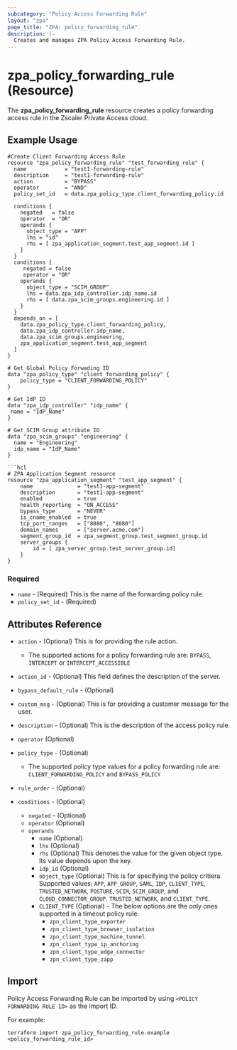 ```yaml
---
subcategory: "Policy Access Forwarding Rule"
layout: "zpa"
page_title: "ZPA: policy_forwarding_rule"
description: |-
  Creates and manages ZPA Policy Access Forwarding Rule.
---
```

# zpa_policy_forwarding_rule (Resource)

The **zpa_policy_forwarding_rule** resource creates a policy forwarding access rule in the Zscaler Private Access cloud.

## Example Usage

```hcl
#Create Client Forwarding Access Rule
resource "zpa_policy_forwarding_rule" "test_forwarding_rule" {
  name            = "test1-forwarding-rule"
  description     = "test1-forwarding-rule"
  action          = "BYPASS"
  operator        = "AND"
  policy_set_id   = data.zpa_policy_type.client_forwarding_policy.id

  conditions {
    negated   = false
    operator  = "OR"
    operands {
      object_type = "APP"
      lhs = "id"
      rhs = [ zpa_application_segment.test_app_segment.id ]
    }
  }
  conditions {
     negated = false
     operator = "OR"
    operands {
      object_type = "SCIM_GROUP"
      lhs = data.zpa_idp_controller.idp_name.id
      rhs = [ data.zpa_scim_groups.engineering.id ]
    }
  }
  depends_on = [
    data.zpa_policy_type.client_forwarding_policy,
    data.zpa_idp_controller.idp_name,
    data.zpa_scim_groups.engineering,
    zpa_application_segment.test_app_segment
  ]
}

# Get Global Policy Forwading ID
data "zpa_policy_type" "client_forwarding_policy" {
    policy_type = "CLIENT_FORWARDING_POLICY"
}

# Get IdP ID
data "zpa_idp_controller" "idp_name" {
 name = "IdP_Name"
}

# Get SCIM Group attribute ID
data "zpa_scim_groups" "engineering" {
  name = "Engineering"
  idp_name = "IdP_Name"
}

```hcl
# ZPA Application Segment resource
resource "zpa_application_segment" "test_app_segment" {
    name              = "test1-app-segment"
    description       = "test1-app-segment"
    enabled           = true
    health_reporting  = "ON_ACCESS"
    bypass_type       = "NEVER"
    is_cname_enabled  = true
    tcp_port_ranges   = ["8080", "8080"]
    domain_names      = ["server.acme.com"]
    segment_group_id  = zpa_segment_group.test_segment_group.id
    server_groups {
        id = [ zpa_server_group.test_server_group.id]
    }
}
```

### Required

* `name` - (Required) This is the name of the forwarding policy rule.
* `policy_set_id` - (Required)

## Attributes Reference

* `action` - (Optional) This is for providing the rule action.
  * The supported actions for a policy forwarding rule are: `BYPASS`, `INTERCEPT` or `INTERCEPT_ACCESSIBLE`
* `action_id` - (Optional) This field defines the description of the server.
* `bypass_default_rule` - (Optional)
* `custom_msg` - (Optional) This is for providing a customer message for the user.
* `description` - (Optional) This is the description of the access policy rule.
* `operator` (Optional)
* `policy_type` - (Optional)
  * The supported policy type values for a policy forwarding rule are: `CLIENT_FORWARDING_POLICY` and `BYPASS_POLICY`
* `rule_order` - (Optional)

* `conditions` - (Optional)
  * `negated` - (Optional)
  * `operator` (Optional)
  * `operands`
    * `name` (Optional)
    * `lhs` (Optional)
    * `rhs` (Optional) This denotes the value for the given object type. Its value depends upon the key.
    * `idp_id` (Optional)
    * `object_type` (Optional) This is for specifying the policy critiera. Supported values: `APP`, `APP_GROUP`, `SAML`, `IDP`, `CLIENT_TYPE`, `TRUSTED_NETWORK`, `POSTURE`, `SCIM`, `SCIM_GROUP`, and `CLOUD_CONNECTOR_GROUP`. `TRUSTED_NETWORK`, and `CLIENT_TYPE`.
    * `CLIENT_TYPE` (Optional) - The below options are the only ones supported in a timeout policy rule.
      * `zpn_client_type_exporter`
      * `zpn_client_type_browser_isolation`
      * `zpn_client_type_machine_tunnel`
      * `zpn_client_type_ip_anchoring`
      * `zpn_client_type_edge_connector`
      * `zpn_client_type_zapp`

## Import

Policy Access Forwarding Rule can be imported by using `<POLICY FORWARDING RULE ID>` as the import ID.

For example:

```shell
terraform import zpa_policy_forwarding_rule.example <policy_forwarding_rule_id>
```
